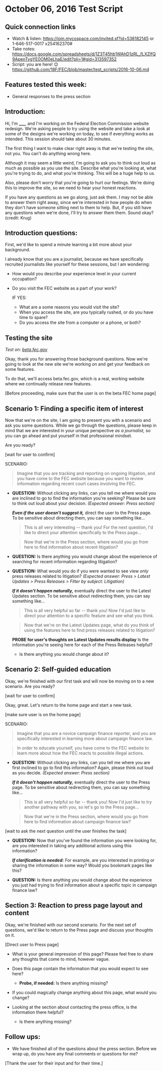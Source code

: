 # October 06, 2016 Test Script

## Quick connection links

- Watch & listen: <https://join.mycospace.com/invited.sf?id=538182145> or 1-646-517-0017 x254162370#
- Take notes: <https://docs.google.com/spreadsheets/d/1Z3T45hb1WAhD1zRL_fLXZlfQ9ApenTvgYE0OM0eLhaE/edit?pli=1#gid=313597352>
- Script: you are here! :wink: <https://github.com/18F/FEC/blob/master/test_scripts/2016-10-06.md>

## Features tested this week:

- General responses to the press section

## Introduction:

Hi, I'm **___**, and I'm working on the Federal Election Commission website redesign. We're asking people to try using the website and take a look at some of the designs we're working on today, to see if everything works as intended. This session should take about 30 minutes.

The first thing I want to make clear right away is that we're testing the site, not you. You can't do anything wrong here.

Although it may seem a little weird, I'm going to ask you to think out loud as much as possible as you use the site. Describe what you're looking at, what you're trying to do, and what you're thinking. This will be a huge help to us.

Also, please don't worry that you're going to hurt our feelings. We're doing this to improve the site, so we need to hear your honest reactions.

If you have any questions as we go along, just ask them. I may not be able to answer them right away, since we're interested in how people do when they don't have someone sitting next to them to help. But, if you still have any questions when we're done, I'll try to answer them them. Sound okay? (credit: Krug)

## Introduction questions:
First, we'd like to spend a minute learning a bit more about your background.

I already know that you are a journalist, because we have specifically recruited journalists like yourself for these sessions, but I am wondering:

- How would you describe your experience level in your current occupation?

- Do you visit the FEC website as a part of your work?

   IF YES:
   - What are a some reasons you would visit the site?
   - When you access the site, are you typically rushed, or do you have time to spare?
   - Do you access the site from a computer or a phone, or both?

## Testing the site
_Test on: [beta.fec.gov](https://beta.fec.gov)_

Okay, thank you for answering those background questions. Now we're going to look at the new site we're working on and get your feedback on some features.

To do that, we'll access beta.fec.gov, which is a real, working website where we continually release new features.

[Before proceeding, make sure that the user is on the beta FEC home page]

## Scenario 1: Finding a specific item of interest

Now that we're on the site, I am going to present you with a scenario and ask you some questions. While we go through the questions, please keep in mind that we are interested in your unique perspective _as a journalist,_ so you can go ahead and put yourself in that professional mindset.

Are you ready?

[wait for user to confirm]

SCENARIO:
> Imagine that you are tracking and reporting on ongoing litigation, and you have come to the FEC website because you want to review information regarding recent court cases involving the FEC.

- **QUESTION:** Without clicking any links, can you tell me where would you are inclined to go to find the information you're seeking? Please be sure to think out loud about your decision. _(Expected answer: Press section)_

    **_Even if the user doesn't suggest it,_** direct the user to the Press page. To be sensitive about directing them, you can say something like...

    >This is all very interesting -- thank you! For the next question, I'd like to direct your attention specifically to the Press page...

    > Now that we're in the Press section, where would you go from here to find information about recent litigation?

- **QUESTION:** Is there anything you would change about the experience of searching for recent information regarding litigation?

- **QUESTION:** What would you do if you were wanted to see view _only_ press releases related to litigation? _(Expected answer: Press > Latest Updates > Press Releases > Filter by subject: Litigation)_

    **_If it doesn't happen naturally,_** eventually direct the user to the Latest Updates section. To be sensitive about redirecting them, you can say something like...

    >This is all very helpful so far -- thank you! Now I'd just like to direct your attention to a specific feature and see what you think.

    > Now that we're on the Latest Updates page, what do you think of using the features here to find press releases related to litigation?

    **PROBE for user's thoughts on Latest Updates results display** Is the information you're seeing here for each of the Press Releases helpful?

    - Is there anything you would change about it?


## Scenario 2: Self-guided education

Okay, we're finished with our first task and will now be moving on to a new scenario. Are you ready?

[wait for user to confirm]

Okay, great. Let's return to the home page and start a new task.

[make sure user is on the home page]

SCENARIO:
> Imagine that you are a novice campaign finance reporter, and you are specifically interested in learning more about campaign finance law.

> In order to educate yourself, you have come to the FEC website to learn more about how the FEC reacts to possible illegal actions.

- **QUESTION:** Without clicking any links, can you tell me where you are first inclined to go to find this information? Again, please think out loud as you decide. _(Expected answer: Press section)_

    **_If it doesn't happen naturally,_** eventually direct the user to the Press page. To be sensitive about redirecting them, you can say something like...

    >This is all very helpful so far -- thank you! Now I'd just like to try another pathway with you, so let's go to the Press page...

    > Now that we're in the Press section, where would you go from here to find information about campaign finance law?

[wait to ask the next question until the user finishes the task]

- **QUESTION:** Now that you've found the information you were looking for, are you interested in taking any additional actions using this information?

    **_If clarification is needed:_** For example, are you interested in printing or sharing the information in some way? Would you bookmark pages like this?

- **QUESTION:** Is there anything you would change about the experience you just had trying to find information about a specific topic in campaign finance law?

## Section 3: Reaction to press page layout and content

Okay, we're finished with our second scenario. For the next set of questions, we'd like to return to the Press page and discuss your thoughts on it.

[Direct user to Press page]

- What is your general impression of this page? Please feel free to share any thoughts that come to mind, however vague.

- Does this page contain the information that you would expect to see here?

   - **Probe, if needed:** Is there anything missing?


- If you could magically change anything about this page, what would you change?

- Looking at the section about contacting the press office, is the information there helpful?
    - Is there anything missing?


## Follow ups:
- We have finished all of the questions about the press section. Before we wrap up, do you have any final comments or questions for me?

[Thank the user for their input and for their time.]
